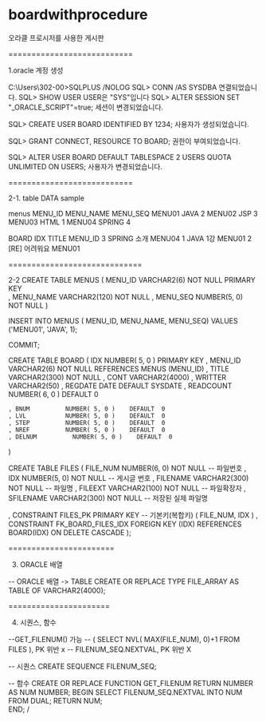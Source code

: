 # boardwithprocedure
오라클 프로시저를 사용한 게시판

===========================


1.oracle 계정 생성

C:\Users\302-00>SQLPLUS /NOLOG
SQL> CONN /AS SYSDBA
연결되었습니다.
SQL> SHOW USER
USER은 "SYS"입니다
SQL> ALTER SESSION SET "_ORACLE_SCRIPT"=true;
세션이 변경되었습니다.

SQL> CREATE USER BOARD IDENTIFIED BY 1234;
사용자가 생성되었습니다.

SQL> GRANT CONNECT, RESOURCE TO BOARD;
권한이 부여되었습니다.

SQL> ALTER USER BOARD DEFAULT TABLESPACE
  2  USERS QUOTA UNLIMITED ON USERS;
사용자가 변경되었습니다.

===========================


2-1. table DATA sample




menus
    MENU_ID  MENU_NAME  MENU_SEQ
    MENU01   JAVA       2
    MENU02   JSP        3     
    MENU03   HTML       1
    MENU04   SPRING     4

BOARD
    IDX     TITLE            MENU_ID
    3      SPRING  소개     MENU04 
    1      JAVA 1강         MENU01
    2       [RE] 어려워요   MENU01
    
=============================


2-2
CREATE TABLE MENUS
(
     MENU_ID     VARCHAR2(6)   NOT  NULL  PRIMARY KEY    
   , MENU_NAME   VARCHAR2(120) NOT  NULL
   , MENU_SEQ    NUMBER(5, 0)  NOT  NULL
)

INSERT INTO MENUS ( MENU_ID, MENU_NAME, MENU_SEQ)
 VALUES  ('MENU01', 'JAVA', 1);

COMMIT;     

CREATE  TABLE  BOARD
(
      IDX           NUMBER( 5, 0 )    PRIMARY KEY
    , MENU_ID       VARCHAR2(6)       NOT NULL
        REFERENCES   MENUS (MENU_ID) 
    , TITLE         VARCHAR2(300)     NOT NULL
    , CONT          VARCHAR2(4000) 
    , WRITTER        VARCHAR2(50) 
    , REGDATE       DATE              DEFAULT  SYSDATE
    , READCOUNT     NUMBER( 6, 0 )    DEFAULT  0
    
    , BNUM          NUMBER( 5, 0 )    DEFAULT  0
    , LVL           NUMBER( 5, 0 )    DEFAULT  0
    , STEP          NUMBER( 5, 0 )    DEFAULT  0
    , NREF          NUMBER( 5, 0 )    DEFAULT  0
    , DELNUM          NUMBER( 5, 0 )    DEFAULT  0
)

CREATE   TABLE    FILES
(
    FILE_NUM     NUMBER(6, 0)  NOT NULL   -- 파일번호
   , IDX         NUMBER(5, 0)  NOT NULL   -- 게시글 번호
   , FILENAME    VARCHAR2(300) NOT NULL   -- 파일명
   , FILEEXT     VARCHAR2(100) NOT NULL   -- 파일확장자
   , SFILENAME   VARCHAR2(300) NOT NULL   -- 저장된 실제 파일명
   
   , CONSTRAINT  FILES_PK     PRIMARY KEY  -- 기본키(복합키) 
     (
          FILE_NUM,
          IDX
     ) 
   , CONSTRAINT  FK_BOARD_FILES_IDX 
     FOREIGN KEY (IDX)
     REFERENCES  BOARD(IDX)
      ON  DELETE CASCADE
);


=======================



3. ORACLE 배열 

-- ORACLE 배열 -> TABLE
CREATE OR REPLACE 
  TYPE FILE_ARRAY 
   AS  TABLE OF
       VARCHAR2(4000);

======================



4. 시퀀스, 함수


--GET_FILENUM() 가능
--  ( SELECT NVL( MAX(FILE_NUM), 0)+1 FROM FILES ),  PK 위반 x
--  FILENUM_SEQ.NEXTVAL, PK 위반 X

-- 시퀀스
CREATE SEQUENCE FILENUM_SEQ;

-- 함수
CREATE  OR REPLACE FUNCTION  GET_FILENUM
RETURN 
   NUMBER   AS NUM  NUMBER;
BEGIN
   SELECT     FILENUM_SEQ.NEXTVAL
     INTO     NUM
     FROM     DUAL;
     RETURN   NUM;                                                             
END;
/
 
